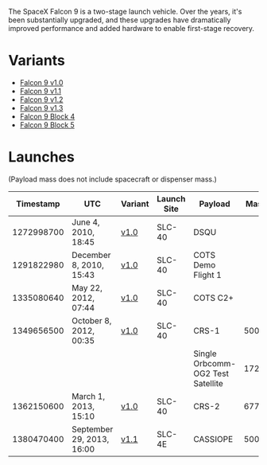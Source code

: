 <!-- TITLE: Falcon 9 -->
<!-- SUBTITLE: This living document describes the currently-flying version of the SpaceX Falcon 9. -->

The SpaceX Falcon 9 is a two-stage launch vehicle. Over the years, it's been substantially upgraded, and these upgrades have dramatically improved performance and added hardware to enable first-stage recovery.

# Variants
* [Falcon 9 v1.0](falcon-9-v1-0)
* [Falcon 9 v1.1](falcon-9-v1-1)
* [Falcon 9 v1.2](falcon-9-v1-2)
* [Falcon 9 v1.3](falcon-9-v1-3)
* [Falcon 9 Block 4](falcon-9-b4)
* [Falcon 9 Block 5](falcon-9-b5)

# Launches
(Payload mass does not include spacecraft or dispenser mass.)

|Timestamp |UTC                       |Variant              |Launch Site|Payload                          |Mass   |Orbit      |Mission                  |Landing|
|----------|--------------------------|---------------------|-----------|---------------------------------|-------|-----------|-------------------------|---------------------------|
|1272998700|June 4, 2010, 18:45       |[v1.0](falcon-9-v1-0)|SLC-40     |DSQU                             |       |LEO        |Success                  |Failure (parachutes)       |
|1291822980|December 8, 2010, 15:43   |[v1.0](falcon-9-v1-0)|SLC-40     |COTS Demo Flight 1               |       |LEO        |Success                  |Failure (parachutes)       |
|1335080640|May 22, 2012, 07:44       |[v1.0](falcon-9-v1-0)|SLC-40     |COTS C2+                         |       |ISS        |Success                  |                           |
|1349656500|October 8, 2012, 00:35    |[v1.0](falcon-9-v1-0)|SLC-40     |CRS-1                            |500kg  |ISS        |Success                  |                           |
|          |                          |                     |           |Single Orbcomm-OG2 Test Satellite|172kg  |ISS        |Failure (incorrect orbit)|                           |
|1362150600|March 1, 2013, 15:10      |[v1.0](falcon-9-v1-0)|SLC-40     |CRS-2                            |677kg  |ISS        |Success                  |                           |
|1380470400|September 29, 2013, 16:00 |[v1.1](falcon-9-v1-1)|SLC-4E     |CASSIOPE                         |500kg  |Polar orbit|Success                  |Failure (ocean, propulsive)|